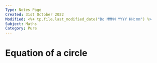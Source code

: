 ```yaml
---
Type: Notes Page
Created: 31st October 2022
Modified: <%+ tp.file.last_modified_date("Do MMMM YYYY HH:mm") %>
Subject: Maths
Category: Pure
---
```

# Equation of a circle

